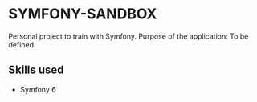 # SYMFONY-SANDBOX

Personal project to train with Symfony.
Purpose of the application: To be defined.

## Skills used

- Symfony 6
